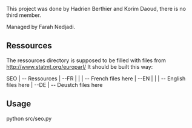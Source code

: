 This project was done by Hadrien Berthier and Korim Daoud, there is no third member.

Managed by Farah Nedjadi.

## Ressources ##

The ressources directory is supposed to be filled with files from http://www.statmt.org/europarl/
It should be built this way:

SEO
|
-- Ressources
   |
   --FR
   | |
   |  -- French files here
   |
   --EN
   | |
   | -- English files here
   |
   --DE
     |
     -- Deustch files here

## Usage ##

python src/seo.py
